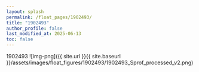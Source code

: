 ```yaml
---
layout: splash
permalink: /float_pages/1902493/
title: "1902493"
author_profile: false
last_modified_at: 2025-06-13
toc: false
---
```

 
1902493
![img-png]({{ site.url }}{{ site.baseurl }}/assets/images/float_figures/1902493/1902493_Sprof_processed_v2.png)